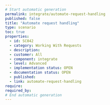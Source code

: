 ```yaml
---
# Start automatic generation
permalink: integrate/automate-request-handling
published: false
title: "Automate request handling"
type: scenario
toc: true
properties:
  - id: SC042
  - category: Working With Requests
  - description:
  - customer: All
  - component: integrate
  - level: Advanced
  - implementation status: OPEN
  - documentation status: OPEN
  - published:
  - link: automate-request-handling
require:
required_by:
# End automatic generation
---
```

